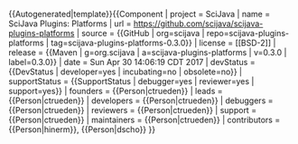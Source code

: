 <noinclude>{{Autogenerated|template}}</noinclude>{{Component
| project = SciJava
| name = SciJava Plugins: Platforms
| url = https://github.com/scijava/scijava-plugins-platforms
| source = {{GitHub | org=scijava | repo=scijava-plugins-platforms | tag=scijava-plugins-platforms-0.3.0}}
| license = [[BSD-2]]
| release = {{Maven | g=org.scijava | a=scijava-plugins-platforms | v=0.3.0 | label=0.3.0}}
| date = Sun Apr 30 14:06:19 CDT 2017
| devStatus = {{DevStatus | developer=yes | incubating=no | obsolete=no}}
| supportStatus = {{SupportStatus | debugger=yes | reviewer=yes | support=yes}}
| founders = {{Person|ctrueden}}
| leads = {{Person|ctrueden}}
| developers = {{Person|ctrueden}}
| debuggers = {{Person|ctrueden}}
| reviewers = {{Person|ctrueden}}
| support = {{Person|ctrueden}}
| maintainers = {{Person|ctrueden}}
| contributors = {{Person|hinerm}}, {{Person|dscho}}
}}
